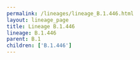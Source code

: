 ```yaml
---
permalink: /lineages/lineage_B.1.446.html
layout: lineage_page
title: Lineage B.1.446
lineage: B.1.446
parent: B.1
children: ['B.1.446']
---
```

